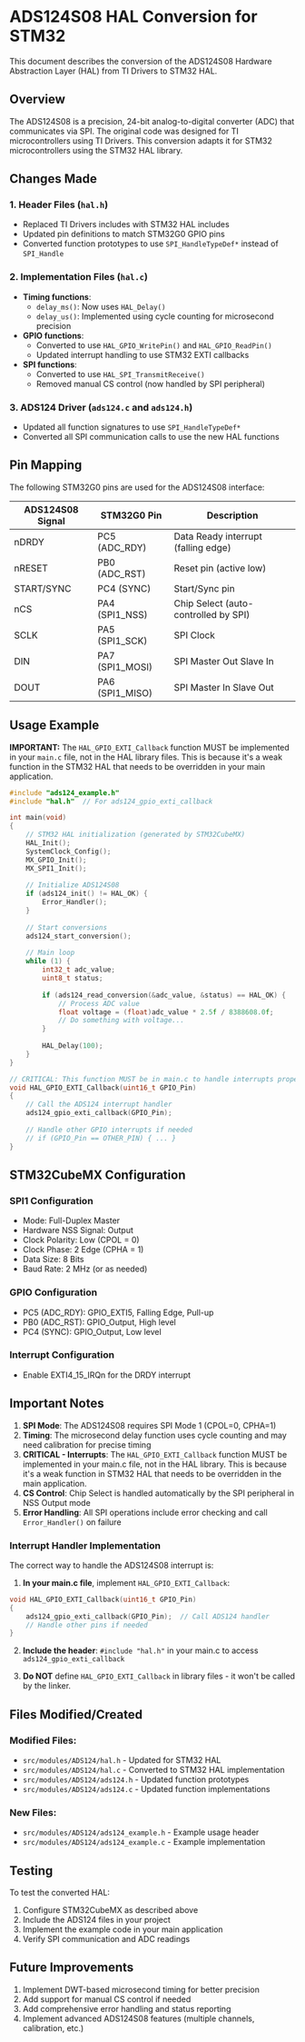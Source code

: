 # ADS124S08 HAL Conversion for STM32

This document describes the conversion of the ADS124S08 Hardware Abstraction Layer (HAL) from TI Drivers to STM32 HAL.

## Overview

The ADS124S08 is a precision, 24-bit analog-to-digital converter (ADC) that communicates via SPI. The original code was designed for TI microcontrollers using TI Drivers. This conversion adapts it for STM32 microcontrollers using the STM32 HAL library.

## Changes Made

### 1. Header Files (`hal.h`)
- Replaced TI Drivers includes with STM32 HAL includes
- Updated pin definitions to match STM32G0 GPIO pins
- Converted function prototypes to use `SPI_HandleTypeDef*` instead of `SPI_Handle`

### 2. Implementation Files (`hal.c`)
- **Timing functions**: 
  - `delay_ms()`: Now uses `HAL_Delay()`
  - `delay_us()`: Implemented using cycle counting for microsecond precision
- **GPIO functions**: 
  - Converted to use `HAL_GPIO_WritePin()` and `HAL_GPIO_ReadPin()`
  - Updated interrupt handling to use STM32 EXTI callbacks
- **SPI functions**: 
  - Converted to use `HAL_SPI_TransmitReceive()`
  - Removed manual CS control (now handled by SPI peripheral)

### 3. ADS124 Driver (`ads124.c` and `ads124.h`)
- Updated all function signatures to use `SPI_HandleTypeDef*`
- Converted all SPI communication calls to use the new HAL functions

## Pin Mapping

The following STM32G0 pins are used for the ADS124S08 interface:

| ADS124S08 Signal | STM32G0 Pin | Description |
|------------------|-------------|-------------|
| nDRDY            | PC5 (ADC_RDY) | Data Ready interrupt (falling edge) |
| nRESET           | PB0 (ADC_RST) | Reset pin (active low) |
| START/SYNC       | PC4 (SYNC)    | Start/Sync pin |
| nCS              | PA4 (SPI1_NSS)| Chip Select (auto-controlled by SPI) |
| SCLK             | PA5 (SPI1_SCK)| SPI Clock |
| DIN              | PA7 (SPI1_MOSI)| SPI Master Out Slave In |
| DOUT             | PA6 (SPI1_MISO)| SPI Master In Slave Out |

## Usage Example

**IMPORTANT:** The `HAL_GPIO_EXTI_Callback` function MUST be implemented in your `main.c` file, not in the HAL library files. This is because it's a weak function in the STM32 HAL that needs to be overridden in your main application.

```c
#include "ads124_example.h"
#include "hal.h"  // For ads124_gpio_exti_callback

int main(void)
{
    // STM32 HAL initialization (generated by STM32CubeMX)
    HAL_Init();
    SystemClock_Config();
    MX_GPIO_Init();
    MX_SPI1_Init();
    
    // Initialize ADS124S08
    if (ads124_init() != HAL_OK) {
        Error_Handler();
    }
    
    // Start conversions
    ads124_start_conversion();
    
    // Main loop
    while (1) {
        int32_t adc_value;
        uint8_t status;
        
        if (ads124_read_conversion(&adc_value, &status) == HAL_OK) {
            // Process ADC value
            float voltage = (float)adc_value * 2.5f / 8388608.0f;
            // Do something with voltage...
        }
        
        HAL_Delay(100);
    }
}

// CRITICAL: This function MUST be in main.c to handle interrupts properly
void HAL_GPIO_EXTI_Callback(uint16_t GPIO_Pin)
{
    // Call the ADS124 interrupt handler
    ads124_gpio_exti_callback(GPIO_Pin);
    
    // Handle other GPIO interrupts if needed
    // if (GPIO_Pin == OTHER_PIN) { ... }
}
```

## STM32CubeMX Configuration

### SPI1 Configuration
- Mode: Full-Duplex Master
- Hardware NSS Signal: Output
- Clock Polarity: Low (CPOL = 0)
- Clock Phase: 2 Edge (CPHA = 1)
- Data Size: 8 Bits
- Baud Rate: 2 MHz (or as needed)

### GPIO Configuration
- PC5 (ADC_RDY): GPIO_EXTI5, Falling Edge, Pull-up
- PB0 (ADC_RST): GPIO_Output, High level
- PC4 (SYNC): GPIO_Output, Low level

### Interrupt Configuration
- Enable EXTI4_15_IRQn for the DRDY interrupt

## Important Notes

1. **SPI Mode**: The ADS124S08 requires SPI Mode 1 (CPOL=0, CPHA=1)
2. **Timing**: The microsecond delay function uses cycle counting and may need calibration for precise timing
3. **CRITICAL - Interrupts**: The `HAL_GPIO_EXTI_Callback` function MUST be implemented in your main.c file, not in the HAL library. This is because it's a weak function in STM32 HAL that needs to be overridden in the main application.
4. **CS Control**: Chip Select is handled automatically by the SPI peripheral in NSS Output mode
5. **Error Handling**: All SPI operations include error checking and call `Error_Handler()` on failure

### Interrupt Handler Implementation

The correct way to handle the ADS124S08 interrupt is:

1. **In your main.c file**, implement `HAL_GPIO_EXTI_Callback`:
```c
void HAL_GPIO_EXTI_Callback(uint16_t GPIO_Pin)
{
    ads124_gpio_exti_callback(GPIO_Pin);  // Call ADS124 handler
    // Handle other pins if needed
}
```

2. **Include the header**: `#include "hal.h"` in your main.c to access `ads124_gpio_exti_callback`

3. **Do NOT** define `HAL_GPIO_EXTI_Callback` in library files - it won't be called by the linker.

## Files Modified/Created

### Modified Files:
- `src/modules/ADS124/hal.h` - Updated for STM32 HAL
- `src/modules/ADS124/hal.c` - Converted to STM32 HAL implementation
- `src/modules/ADS124/ads124.h` - Updated function prototypes
- `src/modules/ADS124/ads124.c` - Updated function implementations

### New Files:
- `src/modules/ADS124/ads124_example.h` - Example usage header
- `src/modules/ADS124/ads124_example.c` - Example implementation

## Testing

To test the converted HAL:

1. Configure STM32CubeMX as described above
2. Include the ADS124 files in your project
3. Implement the example code in your main application
4. Verify SPI communication and ADC readings

## Future Improvements

1. Implement DWT-based microsecond timing for better precision
2. Add support for manual CS control if needed
3. Add comprehensive error handling and status reporting
4. Implement advanced ADS124S08 features (multiple channels, calibration, etc.)
